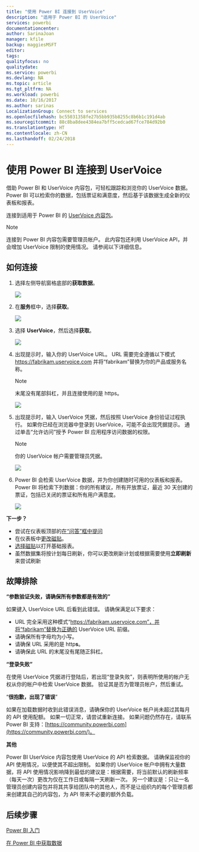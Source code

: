 ```yaml
---
title: "使用 Power BI 连接到 UserVoice"
description: "适用于 Power BI 的 UserVoice"
services: powerbi
documentationcenter: 
author: SarinaJoan
manager: kfile
backup: maggiesMSFT
editor: 
tags: 
qualityfocus: no
qualitydate: 
ms.service: powerbi
ms.devlang: NA
ms.topic: article
ms.tgt_pltfrm: NA
ms.workload: powerbi
ms.date: 10/16/2017
ms.author: sarinas
LocalizationGroup: Connect to services
ms.openlocfilehash: bc55031358fe27b5bb935b8255c8b6b1c191d4ab
ms.sourcegitcommit: 88c8ba8dee4384ea7bff5cedcad67fce784d92b0
ms.translationtype: HT
ms.contentlocale: zh-CN
ms.lasthandoff: 02/24/2018
---
```

# <a name="connect-to-uservoice-with-power-bi"></a>使用 Power BI 连接到 UserVoice
借助 Power BI 和 UserVoice 内容包，可轻松跟踪和浏览你的 UserVoice 数据。 Power BI 可以检索你的数据，包括票证和满意度，然后基于该数据生成全新的仪表板和报表。

连接到适用于 Power BI 的 [UserVoice 内容包](https://app.powerbi.com/getdata/services/uservoice)。

>[!NOTE]
>连接到 Power BI 内容包需要管理员帐户。 此内容包还利用 UserVoice API，并会增加 UserVoice 限制的使用情况。 请参阅以下详细信息。

## <a name="how-to-connect"></a>如何连接
1. 选择左侧导航窗格底部的**获取数据**。
   
   ![](media/service-connect-to-uservoice/pbi_getdata.png)
2. 在**服务**框中，选择**获取**。
   
   ![](media/service-connect-to-uservoice/pbi_getservices.png) 
3. 选择 **UserVoice**，然后选择**获取**。
   
   ![](media/service-connect-to-uservoice/uservoice.png)
4. 出现提示时，输入你的 UserVoice URL。 URL 需要完全遵循以下模式 https://fabrikam.uservoice.com 并将“fabrikam”替换为你的产品或服务名称。
   
   >[!NOTE]
   >末尾没有尾部斜杠，并且连接使用的是 https。
   
   ![](media/service-connect-to-uservoice/capture.png)
5. 出现提示时，输入 UserVoice 凭据，然后按照 UserVoice 身份验证过程执行。 如果你已经在浏览器中登录到 UserVoice，可能不会出现凭据提示。 通过单击“允许访问”授予 Power BI 应用程序访问数据的权限。
   
   >[!NOTE]
   >你的 UserVoice 帐户需要管理员凭据。
   
   ![](media/service-connect-to-uservoice/capture3.png)
6. Power BI 会检索 UserVoice 数据，并为你创建随时可用的仪表板和报表。 Power BI 将检索下列数据：你的所有建议，所有开放票证，最近 30 天创建的票证，包括已关闭的票证和所有用户满意度。
   
   ![](media/service-connect-to-uservoice/capture4.png)

**下一步？**

* 尝试在仪表板顶部的[在“问答”框中提问](power-bi-q-and-a.md)
* 在仪表板中[更改磁贴](service-dashboard-edit-tile.md)。
* [选择磁贴](service-dashboard-tiles.md)以打开基础报表。
* 虽然数据集将按计划每日刷新，你可以更改刷新计划或根据需要使用**立即刷新**来尝试刷新

## <a name="troubleshooting"></a>故障排除
**“参数验证失败，请确保所有参数都是有效的”**

如果键入 UserVoice URL 后看到此错误。 请确保满足以下要求：

* URL 完全采用这种模式“https://fabrikam.uservoice.com”，并将“fabrikam”替换为正确的 UserVoice URL 前缀。
* 请确保所有字母均为小写。
* 请确保 URL 采用的是 http**s**。
* 请确保此 URL 的末尾没有尾随正斜杠。

**“登录失败”**

在使用 UserVoice 凭据进行登陆后，若出现“登录失败”，则表明所使用的帐户无权从你的帐户中检索 UserVoice 数据。 验证其是否为管理员帐户，然后重试。

“**很抱歉，出现了错误**”

如果在加载数据时收到此错误消息，请确保你的 UserVoice 帐户尚未超过其每月的 API 使用配额。 如果一切正常，请尝试重新连接。 如果问题仍然存在，请联系 Power BI 支持：[https://community.powerbi.com](https://community.powerbi.com/)。

**其他**  

Power BI UserVoice 内容包使用 UserVoice 的 API 检索数据。 请确保监视你的 API 使用情况，以便使其不超出限制。 如果你的 UserVoice 帐户中拥有大量数据，将 API 使用情况影响降到最低的建议是：根据需要，将当前默认的刷新频率（每天一次）更改为仅在工作日或每隔一天刷新一次。 另一个建议是：只让一名管理员创建内容包并将其共享给团队中的其他人，而不是让组织内的每个管理员都来创建其自己的内容包，为 API 带来不必要的额外负载。

## <a name="next-steps"></a>后续步骤
[Power BI 入门](service-get-started.md)

[在 Power BI 中获取数据](service-get-data.md)

